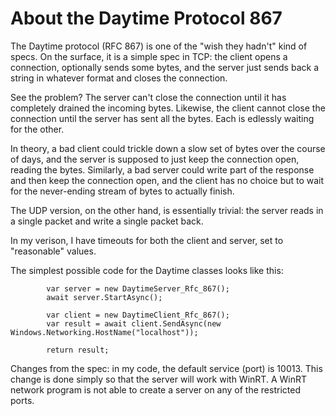 # About the Daytime Protocol 867

The Daytime protocol (RFC 867) is one of the "wish they hadn't" kind of specs. On the surface, it is a simple spec in TCP: the client opens a connection, optionally sends some bytes, and the server just sends back a string in whatever format and closes the connection.

See the problem? The server can't close the connection until it has completely drained the incoming bytes. Likewise, the client cannot close the connection until the server has sent  all the bytes. Each is edlessly waiting for the other. 

In theory, a bad client could trickle down a slow set of bytes over the course of days, and the server is supposed to just keep the connection open, reading the bytes. Similarly, a bad server could write part of the response and then keep the connection open, and the client has no choice but to wait for the never-ending stream of bytes to actually finish.

The UDP version, on the other hand, is essentially trivial: the server reads in a single packet and write a single packet back.

In my verison, I have timeouts for both the client and server, set to "reasonable" values.

The simplest possible code for the Daytime classes looks like this:

            var server = new DaytimeServer_Rfc_867();
            await server.StartAsync();

            var client = new DaytimeClient_Rfc_867();
            var result = await client.SendAsync(new Windows.Networking.HostName("localhost"));

            return result;
            
Changes from the spec: in my code, the default service (port) is 10013. This change is done simply so that the server will work with WinRT. A WinRT network program is not able to create a server on any of the restricted ports.

